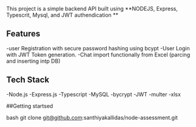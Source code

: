 This project is a simple backend API built using **NODEJS, Express, Typescrit, Mysql, and JWT authendication **

## Features

-user Registration with secure password hashing using bcypt
-User Login with JWT Token generation.
-Chat import functionally from Excel (parcing and inserting intp DB)

## Tech Stack
-Node.js
-Express.js
-Typescript
-MySQL
-bycrypt
-JWT
-multer
-xlsx

##Getting startsed

bash
git clone
git@github.com:santhiyakallidas/node-assessment.git
